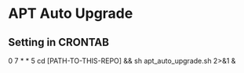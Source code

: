 # APT Auto Upgrade



## Setting in CRONTAB

0 7 * * 5 cd [PATH-TO-THIS-REPO] && sh apt_auto_upgrade.sh 2>&1 &